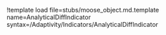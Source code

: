 !template load file=stubs/moose_object.md.template name=AnalyticalDiffIndicator syntax=/Adaptivity/Indicators/AnalyticalDiffIndicator